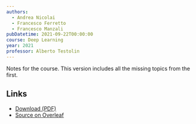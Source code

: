 ```yaml
---
authors:
  - Andrea Nicolai
  - Francesco Ferretto
  - Francesco Manzali
pubDatetime: 2021-09-22T00:00:00
course: Deep Learning
year: 2021
professor: Alberto Testolin
---
```


Notes for the course. This version includes all the missing topics from the first.

## Links

- [Download (PDF)](/pdf/DeepLearning_2020.pdf)
- [Source on Overleaf](https://www.overleaf.com/read/fngnrsxhrhsg)
